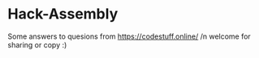 # Hack-Assembly
Some answers to quesions from https://codestuff.online/ /n
welcome for sharing or copy :)
